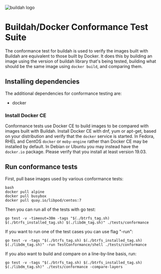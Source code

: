 ![buildah logo](https://cdn.rawgit.com/containers/buildah/master/logos/buildah-logo_large.png)

# Buildah/Docker Conformance Test Suite

The conformance test for buildah is used to verify the images built with Buildah are equivalent to those built by Docker.  It does this by building an image using the version of buildah library that's being tested, building what should be the same image using `docker build`, and comparing them.

## Installing dependencies

The additional dependencies for conformance testing are:
  * docker

### Install Docker CE

Conformance tests use Docker CE to build images to be compared with images built with Buildah.  Install Docker CE with dnf, yum or apt-get, based on your distribution and verify that the `docker` service is started.  In Fedora, RHEL and CentOS `docker` or `moby-engine` rather than Docker CE may be installed by default.  In Debian or Ubuntu you may instead have the `docker.io` package.  Please verify that you install at least version 19.03.

## Run conformance tests

First, pull base images used by various conformance tests:
```
bash
docker pull alpine
docker pull busybox
docker pull quay.io/libpod/centos:7
```

Then you can run all of the tests with go test:

```
go test -v -timeout=30m -tags "$(./btrfs_tag.sh) $(./btrfs_installed_tag.sh) $(./libdm_tag.sh)" ./tests/conformance
```

If you want to run one of the test cases you can use flag "-run":
```
go test -v -tags "$(./btrfs_tag.sh) $(./btrfs_installed_tag.sh) $(./libdm_tag.sh)" -run TestConformance/shell ./tests/conformance
```

If you also want to build and compare on a line-by-line basis, run:
```
go test -v -tags "$(./btrfs_tag.sh) $(./btrfs_installed_tag.sh) $(./libdm_tag.sh)" ./tests/conformance -compare-layers
```
